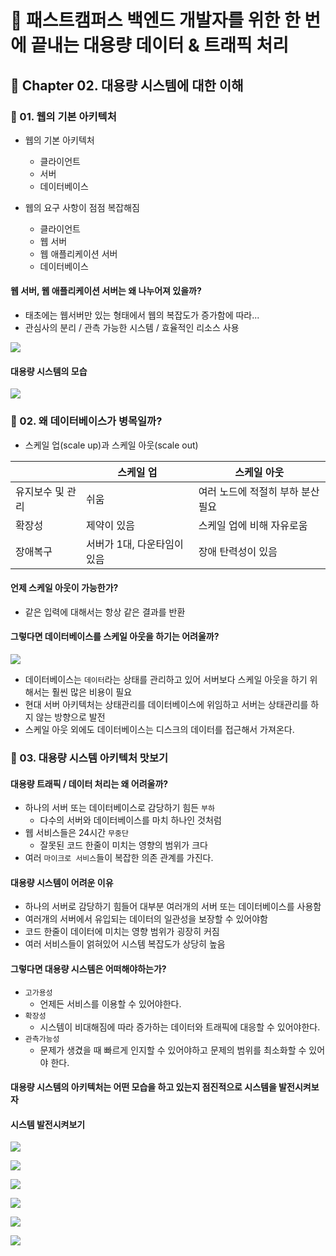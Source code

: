 # :book: 패스트캠퍼스 백엔드 개발자를 위한 한 번에 끝내는 대용량 데이터 & 트래픽 처리
## :pushpin: Chapter 02. 대용량 시스템에 대한 이해 
### :seedling: 01. 웹의 기본 아키텍처
- 웹의 기본 아키텍처
  - 클라이언트 
  - 서버
  - 데이터베이스

- 웹의 요구 사항이 점점 복잡해짐
  - 클라이언트
  - 웹 서버
  - 웹 애플리케이션 서버
  - 데이터베이스

#### 웹 서버, 웹 애플리케이션 서버는 왜 나누어져 있을까?
- 태초에는 웹서버만 있는 형태에서 웹의 복잡도가 증가함에 따라...
- 관심사의 분리 / 관측 가능한 시스템 / 효율적인 리소스 사용

![](images/웹의기본아키텍처.png)

#### 대용량 시스템의 모습

![](images/대용량시스템의모습.png)



### :seedling: 02. 왜 데이터베이스가 병목일까?

- 스케일 업(scale up)과 스케일 아웃(scale out)

|            |스케일 업|스케일 아웃|
|---------------------|----|----|
|유지보수 및 관리|쉬움|여러 노드에 적절히 부하 분산 필요|
|확장성|제약이 있음|스케일 업에 비해 자유로움|
|장애복구|서버가 1대, 다운타임이 있음|장애 탄력성이 있음|


#### 언제 스케일 아웃이 가능한가?
- 같은 입력에 대해서는 항상 같은 결과를 반환

#### 그렇다면 데이터베이스를 스케일 아웃을 하기는 어려울까?

![](images/데이터베이스병목.PNG)

- 데이터베이스는 `데이터`라는 상태를 관리하고 있어 서버보다 스케일 아웃을 하기 위해서는 훨씬 많은 비용이 필요
- 현대 서버 아키텍처는 상태관리를 데이터베이스에 위임하고 서버는 상태관리를 하지 않는 방향으로 발전
- 스케일 아웃 외에도 데이터베이스는 디스크의 데이터를 접근해서 가져온다.



### :seedling: 03. 대용량 시스템 아키텍처 맛보기

#### 대용량 트래픽 / 데이터 처리는 왜 어려울까?
- 하나의 서버 또는 데이터베이스로 감당하기 힘든 `부하`
  - 다수의 서버와 데이터베이스를 마치 하나인 것처럼
- 웹 서비스들은 24시간 `무중단`
  - 잘못된 코드 한줄이 미치는 영향의 범위가 크다
- 여러 `마이크로 서비스`들이 복잡한 의존 관계를 가진다.

#### 대용량 시스템이 어려운 이유
- 하나의 서버로 감당하기 힘들어 대부분 여러개의 서버 또는 데이터베이스를 사용함
- 여러개의 서버에서 유입되는 데이터의 일관성을 보장할 수 있어야함
- 코드 한줄이 데이터에 미치는 영향 범위가 굉장히 커짐
- 여러 서비스들이 얽혀있어 시스템 복잡도가 상당히 높음

#### 그렇다면 대용량 시스템은 어떠해야하는가?
- `고가용성`
  - 언제든 서비스를 이용할 수 있어야한다.
- `확장성`
  - 시스템이 비대해짐에 따라 증가하는 데이터와 트래픽에 대응할 수 있어야한다.
- `관측가능성`
  - 문제가 생겼을 때 빠르게 인지할 수 있어야하고 문제의 범위를 최소화할 수 있어야 한다.

#### 대용량 시스템의 아키텍처는 어떤 모습을 하고 있는지 점진적으로 시스템을 발전시켜보자

#### 시스템 발전시켜보기
![](images/시스템1.png)

![](images/시스템2.png)

![](images/시스템3.png)

![](images/시스템4.png)

![](images/시스템5.png)

![](images/시스템6.png)